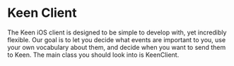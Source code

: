 Keen Client
=========

The Keen iOS client is designed to be simple to develop with, yet incredibly flexible.  Our goal is to let you decide what events are important to you, use your own vocabulary about them, and decide when you want to send them to Keen.  The main class you should look into is KeenClient.
